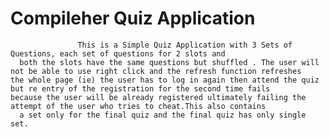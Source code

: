 # Compileher Quiz Application
                   This is a Simple Quiz Application with 3 Sets of Questions, each set of questions for 2 slots and 
      both the slots have the same questions but shuffled . The user will not be able to use right click and the refresh function refreshes       the whole page (ie) the user has to log in again then attend the quiz but re entry of the registration for the second time fails           because the user will be already registered ultimately failing the attempt of the user who tries to cheat.This also contains 
      a set only for the final quiz and the final quiz has only single set.
